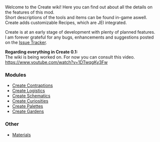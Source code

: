 Welcome to the Create wiki!
Here you can find out about all the details on the features of this mod.  
Short descriptions of the tools and items can be found in-game aswell.  
Create adds customizable Recipes, which are JEI integrated.

Create is at an early stage of development with plenty of planned features.  
I am forever grateful for any bugs, enhancements and suggestions posted on the [Issue Tracker](https://github.com/simibubi/Create/issues).

**Regarding everything in Create 0.1:**  
The wiki is being worked on. For now you can consult this video.  
https://www.youtube.com/watch?v=1DTwqgKy3Fw

### Modules
* [Create Contraptions](https://github.com/simibubi/Create/wiki/Create-Contraptions)
* [Create Logistics](https://github.com/simibubi/Create/wiki/Create-Logistics)
* [Create Schematics](https://github.com/simibubi/Create/wiki/Create-Schematics)
* [Create Curiosities](https://github.com/simibubi/Create/wiki/Create-Curiosities)
* [Create Palettes](https://github.com/simibubi/Create/wiki/Create-Palettes)
* [Create Gardens](https://github.com/simibubi/Create/wiki/Create-Gardens)

### Other
* [Materials](https://github.com/simibubi/Create/wiki/Materials)

